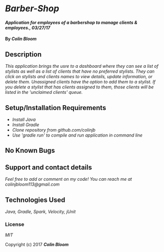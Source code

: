# _Barber-Shop_

#### _Application for employees of a barbershop to manage clients & employees., 03/27/17_

#### By _**Colin Bloom**_

## Description

_This application brings the usre to a dashboard where they can see a list of stylists as well as a list of clients that have no preferred stylists. They can click on stylists and clients names to view details, update information, or delete them. Unassigned clients have the option to add them to a stylist. If you delete a stylist that has clients assigned to them, those clients will be listed in the 'unclaimed clients' queue._

## Setup/Installation Requirements

* _Install Java_
* _Install Gradle_
* _Clone repository from github.com/colinjb_
* _Use 'gradle run' to compile and run application in command line_

## No Known Bugs

## Support and contact details

_Feel free to add or comment on my code! You can reach me at colinjbloom113@gmail.com_

## Technologies Used

_Java, Gradle, Spark, Velocity, jUnit_

### License

*MIT*

Copyright (c) 2017 **_Colin Bloom_**
